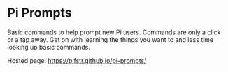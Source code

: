 Pi Prompts
==========

Basic commands to help prompt new Pi users. Commands are only a click or a tap away. Get on with learning the things you want to and less time looking up basic commands. 

Hosted page: https://plfstr.github.io/pi-prompts/
